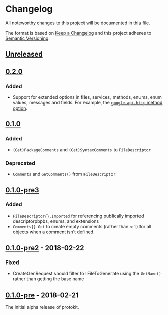 # Changelog

All noteworthy changes to this project will be documented in this file.

The format is based on [Keep a Changelog](http://keepachangelog.com/en/1.0.0/)
and this project adheres to [Semantic Versioning](http://semver.org/spec/v2.0.0.html).

## [Unreleased](https://github.com/aggronmagi/protokit/compare/v0.2.0...master)

## [0.2.0](https://github.com/aggronmagi/protokit/compare/v0.1.0...v0.2.0)

### Added

* Support for extended options in files, services, methods, enums, enum values, messages and fields. For example, the [`google.api.http` method option](https://cloud.google.com/service-infrastructure/docs/service-management/reference/rpc/google.api#httprule).

## [0.1.0](https://github.com/aggronmagi/protokit/compare/v0.1.0-pre3...v0.1.0)

### Added

* `(Get)PackageComments` and `(Get)SyntaxComments` to `FileDescriptor`

### Deprecated

* `Comments` and `GetComments()` from `FileDescriptor`

## [0.1.0-pre3](https://github.com/aggronmagi/protokit/compare/v0.1.0-pre2...v0.1.0-pre3)

### Added

* `FileDescriptor{}.Imported` for referencing publically imported descriptorpbpbs, enums, and extensions
* `Comments{}.Get` to create empty comments (rather than `nil`) for all objects when a comment isn't defined.

## [0.1.0-pre2](https://github.com/aggronmagi/protokit/compare/v0.1.0-pre...v0.1.0-pre2) - 2018-02-22

### Fixed

* CreateGenRequest should filter for FileToGenerate using the `GetName()` rather than getting the base name

## [0.1.0-pre](https://github.com/aggronmagi/protokit/compare/c3aa082037b33bcd713106641e88afba846d003d...v0.1.0-pre) - 2018-02-21

The initial alpha release of protokit.
